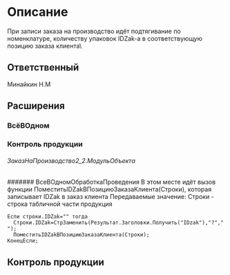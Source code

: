 # Описание
При записи заказа на производство идёт подтягивание по номенклатуре, количеству упаковок IDZak-а в соответствующую позицию заказа клиента\
## Ответственный
Минайкин Н.М
## Расширения
### ВсёВОдном
### Контроль продукции
###### ЗаказНаПроизводство2_2.МодульОбъекта
####### ВсеВОдномОбработкаПроведения
В этом месте идёт вызов функции ПоместитьIDZakВПозициюЗаказаКлиента(Строки), которая записывает IDZak в заказ клиента
Передаваемые значение:
Строки - строка табличной части продукция 
```
Если строки.IDZak="" тогда  
  Строки.IDZak=СтрЗаменить(Результат.Заголовки.Получить("IDzak"),"?"," ");
  ПоместитьIDZakВПозициюЗаказаКлиента(Строки);
КонецЕсли;
```
## Контроль продукции
